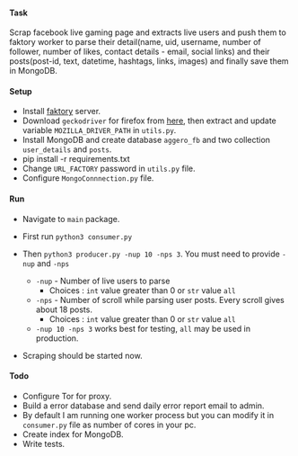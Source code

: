 #### Task

Scrap facebook live gaming page and extracts live users and push them to faktory worker to parse their 
detail(name, uid, username, number of follower, number of likes, contact details - email, social links) 
and their posts(post-id, text, datetime, hashtags, links, images) and finally save them in MongoDB.

#### Setup

* Install [faktory](https://github.com/contribsys/faktory) server.
* Download `geckodriver` for firefox from [here](https://github.com/mozilla/geckodriver/releases/), then extract and 
update variable `MOZILLA_DRIVER_PATH` in `utils.py`.
* Install MongoDB and create database `aggero_fb` and two collection `user_details` and `posts`.
* pip install -r requirements.txt
* Change `URL_FACTORY` password in `utils.py` file.
* Configure `MongoConnnection.py` file.

#### Run
* Navigate to `main` package.
* First run `python3 consumer.py`
* Then `python3 producer.py -nup 10 -nps 3`. You must need to provide `-nup` and `-nps`
     * `-nup` - Number of live users to parse
        * Choices : `int` value greater than 0 or `str` value `all` 
     * `-nps` - Number of scroll while parsing user posts. Every scroll gives about 18 posts. 
        * Choices : `int` value greater than 0 or `str` value `all` 
     * `-nup 10 -nps 3` works best for testing, `all` may be used in production.
  
* Scraping should be started now.

#### Todo 
* Configure Tor for proxy.
* Build a error database and send daily error report email to admin.
* By default I am running one worker process but you can modify it in `consumer.py` file as number of cores in your pc.
* Create index for MongoDB.
* Write tests.
